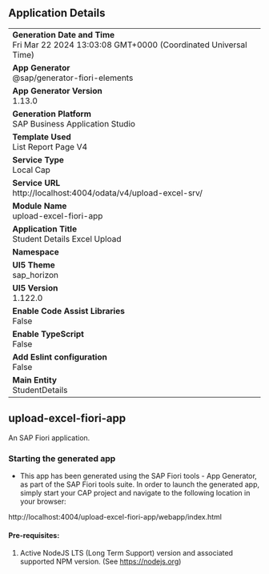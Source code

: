 ## Application Details
|               |
| ------------- |
|**Generation Date and Time**<br>Fri Mar 22 2024 13:03:08 GMT+0000 (Coordinated Universal Time)|
|**App Generator**<br>@sap/generator-fiori-elements|
|**App Generator Version**<br>1.13.0|
|**Generation Platform**<br>SAP Business Application Studio|
|**Template Used**<br>List Report Page V4|
|**Service Type**<br>Local Cap|
|**Service URL**<br>http://localhost:4004/odata/v4/upload-excel-srv/
|**Module Name**<br>upload-excel-fiori-app|
|**Application Title**<br>Student Details Excel Upload|
|**Namespace**<br>|
|**UI5 Theme**<br>sap_horizon|
|**UI5 Version**<br>1.122.0|
|**Enable Code Assist Libraries**<br>False|
|**Enable TypeScript**<br>False|
|**Add Eslint configuration**<br>False|
|**Main Entity**<br>StudentDetails|

## upload-excel-fiori-app

An SAP Fiori application.

### Starting the generated app

-   This app has been generated using the SAP Fiori tools - App Generator, as part of the SAP Fiori tools suite.  In order to launch the generated app, simply start your CAP project and navigate to the following location in your browser:

http://localhost:4004/upload-excel-fiori-app/webapp/index.html

#### Pre-requisites:

1. Active NodeJS LTS (Long Term Support) version and associated supported NPM version.  (See https://nodejs.org)


